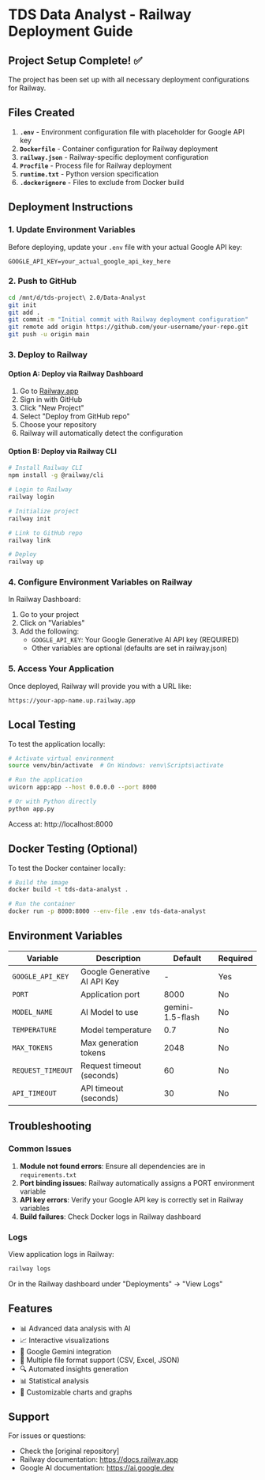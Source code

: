 # TDS Data Analyst - Railway Deployment Guide

## Project Setup Complete! ✅

The project has been set up with all necessary deployment configurations for Railway.

## Files Created

1. **`.env`** - Environment configuration file with placeholder for Google API key
2. **`Dockerfile`** - Container configuration for Railway deployment
3. **`railway.json`** - Railway-specific deployment configuration
4. **`Procfile`** - Process file for Railway deployment
5. **`runtime.txt`** - Python version specification
6. **`.dockerignore`** - Files to exclude from Docker build

## Deployment Instructions

### 1. Update Environment Variables

Before deploying, update your `.env` file with your actual Google API key:
```
GOOGLE_API_KEY=your_actual_google_api_key_here
```

### 2. Push to GitHub

```bash
cd /mnt/d/tds-project\ 2.0/Data-Analyst
git init
git add .
git commit -m "Initial commit with Railway deployment configuration"
git remote add origin https://github.com/your-username/your-repo.git
git push -u origin main
```

### 3. Deploy to Railway

#### Option A: Deploy via Railway Dashboard
1. Go to [Railway.app](https://railway.app)
2. Sign in with GitHub
3. Click "New Project"
4. Select "Deploy from GitHub repo"
5. Choose your repository
6. Railway will automatically detect the configuration

#### Option B: Deploy via Railway CLI
```bash
# Install Railway CLI
npm install -g @railway/cli

# Login to Railway
railway login

# Initialize project
railway init

# Link to GitHub repo
railway link

# Deploy
railway up
```

### 4. Configure Environment Variables on Railway

In Railway Dashboard:
1. Go to your project
2. Click on "Variables"
3. Add the following:
   - `GOOGLE_API_KEY`: Your Google Generative AI API key (REQUIRED)
   - Other variables are optional (defaults are set in railway.json)

### 5. Access Your Application

Once deployed, Railway will provide you with a URL like:
```
https://your-app-name.up.railway.app
```

## Local Testing

To test the application locally:

```bash
# Activate virtual environment
source venv/bin/activate  # On Windows: venv\Scripts\activate

# Run the application
uvicorn app:app --host 0.0.0.0 --port 8000

# Or with Python directly
python app.py
```

Access at: http://localhost:8000

## Docker Testing (Optional)

To test the Docker container locally:

```bash
# Build the image
docker build -t tds-data-analyst .

# Run the container
docker run -p 8000:8000 --env-file .env tds-data-analyst
```

## Environment Variables

| Variable | Description | Default | Required |
|----------|-------------|---------|----------|
| `GOOGLE_API_KEY` | Google Generative AI API Key | - | Yes |
| `PORT` | Application port | 8000 | No |
| `MODEL_NAME` | AI Model to use | gemini-1.5-flash | No |
| `TEMPERATURE` | Model temperature | 0.7 | No |
| `MAX_TOKENS` | Max generation tokens | 2048 | No |
| `REQUEST_TIMEOUT` | Request timeout (seconds) | 60 | No |
| `API_TIMEOUT` | API timeout (seconds) | 30 | No |

## Troubleshooting

### Common Issues

1. **Module not found errors**: Ensure all dependencies are in `requirements.txt`
2. **Port binding issues**: Railway automatically assigns a PORT environment variable
3. **API key errors**: Verify your Google API key is correctly set in Railway variables
4. **Build failures**: Check Docker logs in Railway dashboard

### Logs

View application logs in Railway:
```bash
railway logs
```

Or in the Railway dashboard under "Deployments" → "View Logs"

## Features

- 📊 Advanced data analysis with AI
- 📈 Interactive visualizations
- 🤖 Google Gemini integration
- 📁 Multiple file format support (CSV, Excel, JSON)
- 🔍 Automated insights generation
- 📊 Statistical analysis
- 🎨 Customizable charts and graphs

## Support

For issues or questions:
- Check the [original repository]
- Railway documentation: https://docs.railway.app
- Google AI documentation: https://ai.google.dev